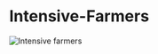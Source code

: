 # Intensive-Farmers

![Intensive farmers](https://user-images.githubusercontent.com/86709559/142403478-896d0b66-d47b-47c5-98d0-192616326fb6.gif)
